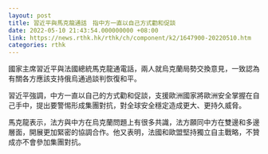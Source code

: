 ```yaml
---
layout: post
title: 習近平與馬克龍通話　指中方一直以自己方式勸和促談
date: 2022-05-10 21:43:54.000000000 +08:00
link: https://news.rthk.hk/rthk/ch/component/k2/1647900-20220510.htm
categories: rthk
---
```


國家主席習近平與法國總統馬克龍通電話，兩人就烏克蘭局勢交換意見，一致認為有關各方應該支持俄烏通過談判恢復和平。

習近平強調，中方一直以自己的方式勸和促談，支援歐洲國家將歐洲安全掌握在自己手中，提出要警惕形成集團對抗，對全球安全穩定造成更大、更持久威脅。

馬克龍表示，法方與中方在烏克蘭問題上有很多共識，法方願同中方在雙邊和多邊層面，開展更加緊密的協調合作。他又表明，法國和歐盟堅持獨立自主戰略，不贊成亦不會參加集團對抗。
